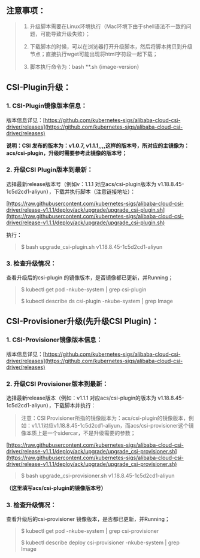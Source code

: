 ## 注意事项：

> 1. 升级脚本需要在Linux环境执行（Mac环境下由于shell语法不一致的问题，可能导致升级失败）；
>
> 2. 下载脚本的时候，可以在浏览器打开升级脚本，然后将脚本拷贝到升级节点；直接执行wget可能出现将html字符段一起下载；
>
> 3. 脚本执行命令为：bash **.sh {image-version}

## CSI-Plugin升级：

### 1. CSI-Plugin镜像版本信息：

版本信息详见：[https://github.com/kubernetes-sigs/alibaba-cloud-csi-driver/releases](https://github.com/kubernetes-sigs/alibaba-cloud-csi-driver/releases)

**说明：CSI 发布的版本为：v1.0.7, v1.1.1,,,,这样的版本号，所对应的主镜像为：acs/csi-plugin，升级时需要参考此镜像的版本号；**

### 2. 升级CSI Plugin版本到最新：

选择最新release版本号（例如v：1.1.1 对应acs/csi-plugin版本为 v1.18.8.45-1c5d2cd1-aliyun），下载并执行脚本（注意链接地址）：

[https://raw.githubusercontent.com/kubernetes-sigs/alibaba-cloud-csi-driver/release-v1.1.1/deploy/ack/upgrade/upgrade_csi-plugin.sh](https://raw.githubusercontent.com/kubernetes-sigs/alibaba-cloud-csi-driver/release-v1.1.1/deploy/ack/upgrade/upgrade_csi-plugin.sh)

执行：
>$ bash upgrade_csi-plugin.sh v1.18.8.45-1c5d2cd1-aliyun

### 3. 检查升级情况：

查看升级后的csi-plugin 的镜像版本，是否镜像都已更新，并Running；
> $ kubectl get pod -nkube-system | grep csi-plugin
>
> $ kubectl describe ds csi-plugin -nkube-system | grep Image


## CSI-Provisioner升级(先升级CSI Plugin)：

### 1. CSI-Provisioner镜像版本信息：
版本信息详见：[https://github.com/kubernetes-sigs/alibaba-cloud-csi-driver/releases](https://github.com/kubernetes-sigs/alibaba-cloud-csi-driver/releases)

### 2. 升级CSI Provisioner版本到最新：
选择最新release版本（例如：v1.1.1 对应acs/csi-plugin的版本为 v1.18.8.45-1c5d2cd1-aliyun），下载脚本并执行：

> 注意：CSI Provisioner所指的镜像版本为：acs/csi-plugin的镜像版本，例如：v1.1.1对应v1.18.8.45-1c5d2cd1-aliyun，而acs/csi-provisioner这个镜像本质上是一个sidercar，不是升级需要的参数；

[https://raw.githubusercontent.com/kubernetes-sigs/alibaba-cloud-csi-driver/release-v1.1.1/deploy/ack/upgrade/upgrade_csi-provisioner.sh](https://raw.githubusercontent.com/kubernetes-sigs/alibaba-cloud-csi-driver/release-v1.1.1/deploy/ack/upgrade/upgrade_csi-provisioner.sh)

> $ bash upgrade_csi-provisioner.sh v1.18.8.45-1c5d2cd1-aliyun

**（这里填写acs/csi-plugin的镜像版本号）**

### 3. 检查升级情况：
查看升级后的csi-provisioner 镜像版本，是否都已更新，并Running；

> $ kubectl get pod -nkube-system | grep csi-provisioner
>
> $ kubectl describe deploy csi-provisioner -nkube-system | grep Image

